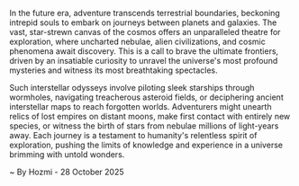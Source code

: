 
In the future era, adventure transcends terrestrial boundaries, beckoning intrepid souls to embark on journeys between planets and galaxies. The vast, star-strewn canvas of the cosmos offers an unparalleled theatre for exploration, where uncharted nebulae, alien civilizations, and cosmic phenomena await discovery. This is a call to brave the ultimate frontiers, driven by an insatiable curiosity to unravel the universe's most profound mysteries and witness its most breathtaking spectacles.

Such interstellar odysseys involve piloting sleek starships through wormholes, navigating treacherous asteroid fields, or deciphering ancient interstellar maps to reach forgotten worlds. Adventurers might unearth relics of lost empires on distant moons, make first contact with entirely new species, or witness the birth of stars from nebulae millions of light-years away. Each journey is a testament to humanity's relentless spirit of exploration, pushing the limits of knowledge and experience in a universe brimming with untold wonders.

~ By Hozmi - 28 October 2025

